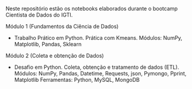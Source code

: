 Neste repositório estão os notebooks elaborados durante o bootcamp Cientista de Dados do IGTI.

Módulo 1 (Fundamentos da Ciência de Dados)
- Trabalho Prático em Python. Prática com Kmeans. 
  Módulos: NumPy, Matplotlib, Pandas, Sklearn

Módulo 2 (Coleta e obtenção de Dados)
- Desafio em Python. Coleta, obtenção e tratamento de dados (ETL).
  Módulos: NumPy, Pandas, Datetime, Requests, json, Pymongo, Pprint, Matplotlib
  Ferramentas: Python, MySQL, MongoDB
